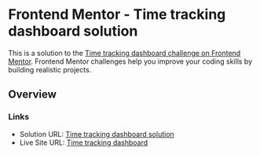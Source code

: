 # Frontend Mentor - Time tracking dashboard solution

This is a solution to the [Time tracking dashboard challenge on Frontend Mentor](https://www.frontendmentor.io/challenges/time-tracking-dashboard-UIQ7167Jw). Frontend Mentor challenges help you improve your coding skills by building realistic projects. 

## Overview

### Links

- Solution URL: [Time tracking dashboard solution](https://www.frontendmentor.io/solutions/time-tracking-dashboard-ytqFNCerX)
- Live Site URL: [Time tracking dashboard](https://time-tracking-dashboard-rw.netlify.app/)
